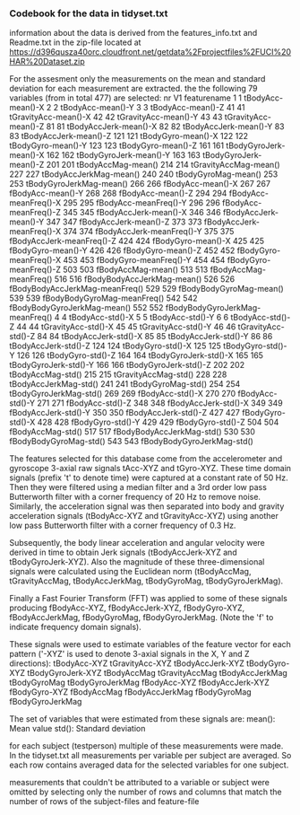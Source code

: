 ### Codebook for the data in tidyset.txt

information about the data is derived from the features_info.txt and Readme.txt in the zip-file
located at https://d396qusza40orc.cloudfront.net/getdata%2Fprojectfiles%2FUCI%20HAR%20Dataset.zip 

For the assesment only the measurements on the mean and standard deviation for each measurement are extracted.
the the following 79 variables (from in total 477) are selected:
nr   V1                     featurename
1     1               tBodyAcc-mean()-X
2     2               tBodyAcc-mean()-Y
3     3               tBodyAcc-mean()-Z
41   41            tGravityAcc-mean()-X
42   42            tGravityAcc-mean()-Y
43   43            tGravityAcc-mean()-Z
81   81           tBodyAccJerk-mean()-X
82   82           tBodyAccJerk-mean()-Y
83   83           tBodyAccJerk-mean()-Z
121 121              tBodyGyro-mean()-X
122 122              tBodyGyro-mean()-Y
123 123              tBodyGyro-mean()-Z
161 161          tBodyGyroJerk-mean()-X
162 162          tBodyGyroJerk-mean()-Y
163 163          tBodyGyroJerk-mean()-Z
201 201              tBodyAccMag-mean()
214 214           tGravityAccMag-mean()
227 227          tBodyAccJerkMag-mean()
240 240             tBodyGyroMag-mean()
253 253         tBodyGyroJerkMag-mean()
266 266               fBodyAcc-mean()-X
267 267               fBodyAcc-mean()-Y
268 268               fBodyAcc-mean()-Z
294 294           fBodyAcc-meanFreq()-X
295 295           fBodyAcc-meanFreq()-Y
296 296           fBodyAcc-meanFreq()-Z
345 345           fBodyAccJerk-mean()-X
346 346           fBodyAccJerk-mean()-Y
347 347           fBodyAccJerk-mean()-Z
373 373       fBodyAccJerk-meanFreq()-X
374 374       fBodyAccJerk-meanFreq()-Y
375 375       fBodyAccJerk-meanFreq()-Z
424 424              fBodyGyro-mean()-X
425 425              fBodyGyro-mean()-Y
426 426              fBodyGyro-mean()-Z
452 452          fBodyGyro-meanFreq()-X
453 453          fBodyGyro-meanFreq()-Y
454 454          fBodyGyro-meanFreq()-Z
503 503              fBodyAccMag-mean()
513 513          fBodyAccMag-meanFreq()
516 516      fBodyBodyAccJerkMag-mean()
526 526  fBodyBodyAccJerkMag-meanFreq()
529 529         fBodyBodyGyroMag-mean()
539 539     fBodyBodyGyroMag-meanFreq()
542 542     fBodyBodyGyroJerkMag-mean()
552 552 fBodyBodyGyroJerkMag-meanFreq()
4     4                tBodyAcc-std()-X
5     5                tBodyAcc-std()-Y
6     6                tBodyAcc-std()-Z
44   44             tGravityAcc-std()-X
45   45             tGravityAcc-std()-Y
46   46             tGravityAcc-std()-Z
84   84            tBodyAccJerk-std()-X
85   85            tBodyAccJerk-std()-Y
86   86            tBodyAccJerk-std()-Z
124 124               tBodyGyro-std()-X
125 125               tBodyGyro-std()-Y
126 126               tBodyGyro-std()-Z
164 164           tBodyGyroJerk-std()-X
165 165           tBodyGyroJerk-std()-Y
166 166           tBodyGyroJerk-std()-Z
202 202               tBodyAccMag-std()
215 215            tGravityAccMag-std()
228 228           tBodyAccJerkMag-std()
241 241              tBodyGyroMag-std()
254 254          tBodyGyroJerkMag-std()
269 269                fBodyAcc-std()-X
270 270                fBodyAcc-std()-Y
271 271                fBodyAcc-std()-Z
348 348            fBodyAccJerk-std()-X
349 349            fBodyAccJerk-std()-Y
350 350            fBodyAccJerk-std()-Z
427 427               fBodyGyro-std()-X
428 428               fBodyGyro-std()-Y
429 429               fBodyGyro-std()-Z
504 504               fBodyAccMag-std()
517 517       fBodyBodyAccJerkMag-std()
530 530          fBodyBodyGyroMag-std()
543 543      fBodyBodyGyroJerkMag-std()

The features selected for this database come from the accelerometer and gyroscope 3-axial raw signals tAcc-XYZ and tGyro-XYZ. These time domain signals (prefix 't' to denote time) 
were captured at a constant rate of 50 Hz. Then they were filtered using a median filter and a 3rd order low pass Butterworth filter with a corner frequency of 20 Hz to remove noise. 
Similarly, the acceleration signal was then separated into body and gravity acceleration signals (tBodyAcc-XYZ and tGravityAcc-XYZ) using another low pass Butterworth filter 
with a corner frequency of 0.3 Hz. 

Subsequently, the body linear acceleration and angular velocity were derived in time to obtain Jerk signals (tBodyAccJerk-XYZ and tBodyGyroJerk-XYZ). 
Also the magnitude of these three-dimensional signals were calculated using the Euclidean norm (tBodyAccMag, tGravityAccMag, tBodyAccJerkMag, tBodyGyroMag, tBodyGyroJerkMag). 

Finally a Fast Fourier Transform (FFT) was applied to some of these signals producing fBodyAcc-XYZ, fBodyAccJerk-XYZ, fBodyGyro-XYZ, fBodyAccJerkMag, 
fBodyGyroMag, fBodyGyroJerkMag. (Note the 'f' to indicate frequency domain signals). 

These signals were used to estimate variables of the feature vector for each pattern ('-XYZ' is used to denote 3-axial signals in the X, Y and Z directions):
tBodyAcc-XYZ
tGravityAcc-XYZ
tBodyAccJerk-XYZ
tBodyGyro-XYZ
tBodyGyroJerk-XYZ
tBodyAccMag
tGravityAccMag
tBodyAccJerkMag
tBodyGyroMag
tBodyGyroJerkMag
fBodyAcc-XYZ
fBodyAccJerk-XYZ
fBodyGyro-XYZ
fBodyAccMag
fBodyAccJerkMag
fBodyGyroMag
fBodyGyroJerkMag

The set of variables that were estimated from these signals are: 
mean(): Mean value
std(): Standard deviation

for each subject (testperson) multiple of these measurements were made.
In the tidyset.txt all measurements per variable per subject are averaged. So each row contains averaged data for the selected variables for one subject.

measurements that couldn't be attributed to a variable or subject were omitted by selecting only the number of rows and columns that match the number of rows of the subject-files and feature-file

